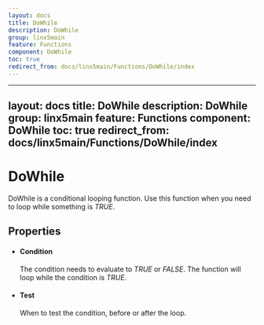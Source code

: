 ```yaml
---
layout: docs
title: DoWhile
description: DoWhile
group: linx5main
feature: Functions
component: DoWhile
toc: true
redirect_from: docs/linx5main/Functions/DoWhile/index
---
```

---
layout: docs
title: DoWhile
description: DoWhile
group: linx5main
feature: Functions
component: DoWhile
toc: true
redirect_from: docs/linx5main/Functions/DoWhile/index
---
DoWhile
=======

DoWhile is a conditional looping function. Use this function when you
need to loop while something is *TRUE*.

Properties
----------

-  #### Condition

    The condition needs to evaluate to *TRUE* or *FALSE*. The function
    will loop while the condition is *TRUE*.

-  #### Test

    When to test the condition, before or after the loop.
